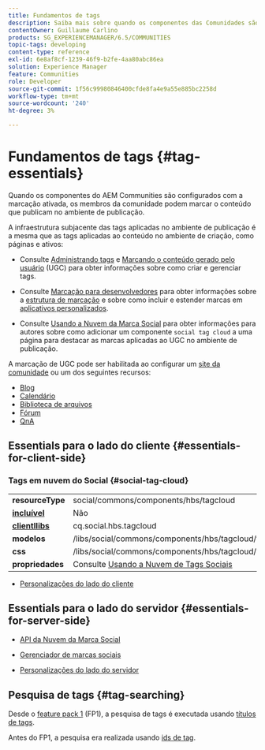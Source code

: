 ```yaml
---
title: Fundamentos de tags
description: Saiba mais sobre quando os componentes das Comunidades são configurados com a marcação ativada, os membros da comunidade podem marcar o conteúdo que publicam no ambiente de publicação.
contentOwner: Guillaume Carlino
products: SG_EXPERIENCEMANAGER/6.5/COMMUNITIES
topic-tags: developing
content-type: reference
exl-id: 6e8af8cf-1239-46f9-b2fe-4aa80abc86ea
solution: Experience Manager
feature: Communities
role: Developer
source-git-commit: 1f56c99980846400cfde8fa4e9a55e885bc2258d
workflow-type: tm+mt
source-wordcount: '240'
ht-degree: 3%

---
```


# Fundamentos de tags {#tag-essentials}

Quando os componentes do AEM Communities são configurados com a marcação ativada, os membros da comunidade podem marcar o conteúdo que publicam no ambiente de publicação.

A infraestrutura subjacente das tags aplicadas no ambiente de publicação é a mesma que as tags aplicadas ao conteúdo no ambiente de criação, como páginas e ativos:

* Consulte [Administrando tags](../../help/sites-administering/tags.md) e [Marcando o conteúdo gerado pelo usuário](tag-ugc.md) (UGC) para obter informações sobre como criar e gerenciar tags.

* Consulte [Marcação para desenvolvedores](../../help/sites-developing/tags.md) para obter informações sobre a [estrutura de marcação](../../help/sites-developing/framework.md) e sobre como incluir e estender marcas em [aplicativos personalizados](../../help/sites-developing/building.md).

* Consulte [Usando a Nuvem da Marca Social](tagcloud.md) para obter informações para autores sobre como adicionar um componente `social tag cloud` a uma página para destacar as marcas aplicadas ao UGC no ambiente de publicação.

A marcação de UGC pode ser habilitada ao configurar um [site da comunidade](sites-console.md#tagging) ou um dos seguintes recursos:

* [Blog](blog-feature.md)
* [Calendário](calendar.md)
* [Biblioteca de arquivos](file-library.md)
* [Fórum](forum.md)
* [QnA](working-with-qna.md)

## Essentials para o lado do cliente {#essentials-for-client-side}

### Tags em nuvem do Social {#social-tag-cloud}

<table>
 <tbody>
  <tr>
   <td> <strong>resourceType</strong></td>
   <td>social/commons/components/hbs/tagcloud</td>
  </tr>
  <tr>
   <td> <a href="scf.md#add-or-include-a-communities-component"><strong>incluível</strong></a></td>
   <td>Não</td>
  </tr>
  <tr>
   <td> <a href="clientlibs.md"><strong>clientllibs</strong></a></td>
   <td>cq.social.hbs.tagcloud</td>
  </tr>
  <tr>
   <td> <strong>modelos</strong></td>
   <td> /libs/social/commons/components/hbs/tagcloud/tagcloud.hbs<br /> </td>
  </tr>
  <tr>
   <td> <strong>css</strong></td>
   <td> /libs/social/commons/components/hbs/tagcloud/clientlibs/tagcloud.css</td>
  </tr>
  <tr>
   <td><strong>propriedades</strong></td>
   <td>Consulte <a href="tagcloud.md">Usando a Nuvem de Tags Sociais</a></td>
  </tr>
 </tbody>
</table>

* [Personalizações do lado do cliente](client-customize.md)

## Essentials para o lado do servidor {#essentials-for-server-side}

* [API da Nuvem da Marca Social](https://developer.adobe.com/experience-manager/reference-materials/6-5/javadoc/com/adobe/cq/social/commons/tagcloud/api/package-summary.html)

* [Gerenciador de marcas sociais](https://developer.adobe.com/experience-manager/reference-materials/6-5/javadoc/com/adobe/cq/social/commons/tagging/package-summary.html)

* [Personalizações do lado do servidor](server-customize.md)

## Pesquisa de tags {#tag-searching}

Desde o [feature pack 1](deploy-communities.md#latestfeaturepack) (FP1), a pesquisa de tags é executada usando [títulos de tags](../../help/sites-developing/framework.md#tag-characteristics).

Antes do FP1, a pesquisa era realizada usando [ids de tag](../../help/sites-developing/framework.md#tagid).
